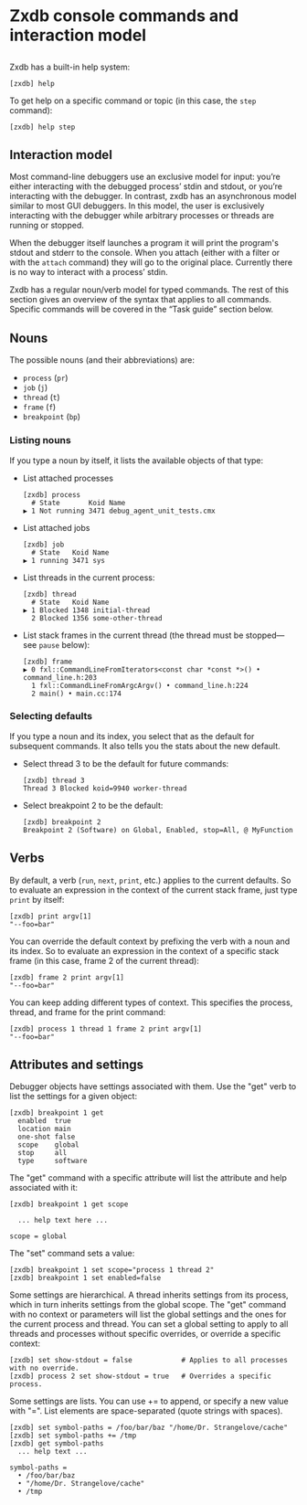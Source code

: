 # Zxdb console commands and interaction model

##

Zxdb has a built-in help system:

```none {:.devsite-disable-click-to-copy}
[zxdb] help
```

To get help on a specific command or topic (in this case, the `step` command):

```none {:.devsite-disable-click-to-copy}
[zxdb] help step
```

## Interaction model

Most command-line debuggers use an exclusive model for input: you’re either interacting with the
debugged process’ stdin and stdout, or you’re interacting with the debugger. In contrast, zxdb has
an asynchronous model similar to most GUI debuggers. In this model, the user is exclusively
interacting with the debugger while arbitrary processes or threads are running or stopped.

When the debugger itself launches a program it will print the program's stdout and stderr to the
console. When you attach (either with a filter or with the `attach` command) they will go to the
original place. Currently there is no way to interact with a process’ stdin.

Zxdb has a regular noun/verb model for typed commands. The rest of this section gives an overview of
the syntax that applies to all commands. Specific commands will be covered in the “Task guide”
section below.

## Nouns

The possible nouns (and their abbreviations) are:

  * `process` (`pr`)
  * `job` (`j`)
  * `thread` (`t`)
  * `frame` (`f`)
  * `breakpoint` (`bp`)

### Listing nouns

If you type a noun by itself, it lists the available objects of that type:

  * List attached processes

    ```none {:.devsite-disable-click-to-copy}
    [zxdb] process
      # State       Koid Name
    ▶ 1 Not running 3471 debug_agent_unit_tests.cmx
    ```

  * List attached jobs

    ```none {:.devsite-disable-click-to-copy}
    [zxdb] job
      # State   Koid Name
    ▶ 1 running 3471 sys
    ```

  * List threads in the current process:

    ```none {:.devsite-disable-click-to-copy}
    [zxdb] thread
      # State   Koid Name
    ▶ 1 Blocked 1348 initial-thread
      2 Blocked 1356 some-other-thread
    ```

  * List stack frames in the current thread (the thread must be stopped—see
    `pause` below):

    ```none {:.devsite-disable-click-to-copy}
    [zxdb] frame
    ▶ 0 fxl::CommandLineFromIterators<const char *const *>() • command_line.h:203
      1 fxl::CommandLineFromArgcArgv() • command_line.h:224
      2 main() • main.cc:174
    ```

### Selecting defaults

If you type a noun and its index, you select that as the default for subsequent commands. It also
tells you the stats about the new default.

  * Select thread 3 to be the default for future commands:

    ```none {:.devsite-disable-click-to-copy}
    [zxdb] thread 3
    Thread 3 Blocked koid=9940 worker-thread
    ```

  * Select breakpoint 2 to be the default:

    ```none {:.devsite-disable-click-to-copy}
    [zxdb] breakpoint 2
    Breakpoint 2 (Software) on Global, Enabled, stop=All, @ MyFunction
    ```

## Verbs

By default, a verb (`run`, `next`, `print`, etc.) applies to the current defaults. So to evaluate an
expression in the context of the current stack frame, just type `print` by itself:

```none {:.devsite-disable-click-to-copy}
[zxdb] print argv[1]
"--foo=bar"
```

You can override the default context by prefixing the verb with a noun and its index. So to evaluate
an expression in the context of a specific stack frame (in this case, frame 2 of the current
thread):

```none {:.devsite-disable-click-to-copy}
[zxdb] frame 2 print argv[1]
"--foo=bar"
```

You can keep adding different types of context. This specifies the process, thread, and frame for
the print command:

```none {:.devsite-disable-click-to-copy}
[zxdb] process 1 thread 1 frame 2 print argv[1]
"--foo=bar"
```

## Attributes and settings

Debugger objects have settings associated with them. Use the "get" verb to list the settings for
a given object:

```none {:.devsite-disable-click-to-copy}
[zxdb] breakpoint 1 get
  enabled  true
  location main
  one-shot false
  scope    global
  stop     all
  type     software
```

The "get" command with a specific attribute will list the attribute and help associated with it:

```none {:.devsite-disable-click-to-copy}
[zxdb] breakpoint 1 get scope

  ... help text here ...

scope = global
```

The "set" command sets a value:

```none {:.devsite-disable-click-to-copy}
[zxdb] breakpoint 1 set scope="process 1 thread 2"
[zxdb] breakpoint 1 set enabled=false
```

Some settings are hierarchical. A thread inherits settings from its process, which in turn inherits
settings from the global scope. The "get" command with no context or parameters will list the
global settings and the ones for the current process and thread. You can set a global setting to
apply to all threads and processes without specific overrides, or override a specific context:

```none {:.devsite-disable-click-to-copy}
[zxdb] set show-stdout = false            # Applies to all processes with no override.
[zxdb] process 2 set show-stdout = true   # Overrides a specific process.
```

Some settings are lists. You can use += to append, or specify a new value with "=". List elements
are space-separated (quote strings with spaces).

```none {:.devsite-disable-click-to-copy}
[zxdb] set symbol-paths = /foo/bar/baz "/home/Dr. Strangelove/cache"
[zxdb] set symbol-paths += /tmp
[zxdb] get symbol-paths
  ... help text ...

symbol-paths =
  • /foo/bar/baz
  • "/home/Dr. Strangelove/cache"
  • /tmp
```
